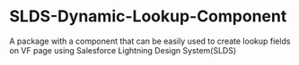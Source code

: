 # SLDS-Dynamic-Lookup-Component
A package with a component that can be easily used to create lookup fields on VF page using Salesforce Lightning Design System(SLDS)
